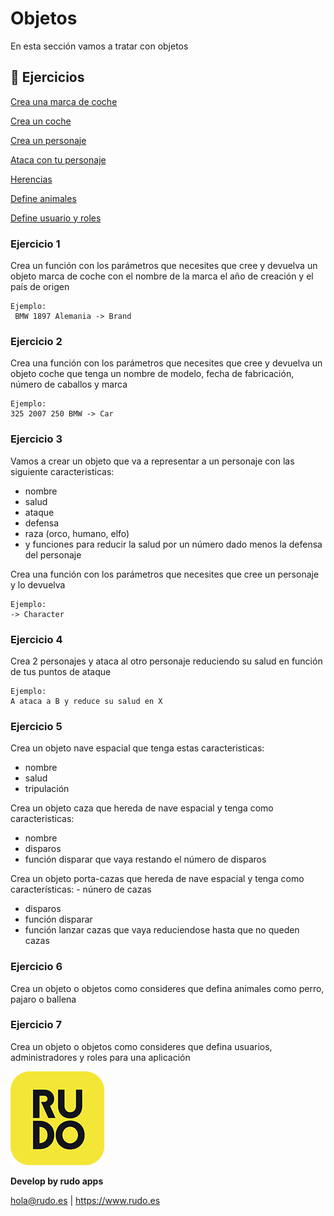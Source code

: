 # Objetos
En esta sección vamos a tratar con objetos

## 📝 Ejercicios
[Crea una marca de coche](#Ejercicio-1)

[Crea un coche](#Ejercicio-2)

[Crea un personaje](#Ejercicio-3)

[Ataca con tu personaje](#Ejercicio-4)

[Herencias](#Ejercicio-5)

[Define animales](#Ejercicio-6)

[Define usuario y roles](#Ejercicio-7)


### Ejercicio 1

Crea un función con los parámetros que necesites que cree y devuelva un objeto marca de coche con el nombre de la marca el año de creación y el país de origen
```
Ejemplo:
 BMW 1897 Alemania -> Brand
```
### Ejercicio 2

Crea una función con los parámetros que necesites que cree y devuelva un objeto coche que tenga un nombre de modelo, fecha de fabricación, número de caballos y marca
```
Ejemplo:
325 2007 250 BMW -> Car
```

### Ejercicio 3
Vamos a crear un objeto que va a representar a un personaje con las siguiente caracteristicas:
- nombre
- salud
- ataque
- defensa
- raza (orco, humano, elfo)
- y funciones para reducir la salud por un número dado menos la defensa del personaje

Crea una función con los parámetros que necesites que cree un personaje y lo devuelva
```
Ejemplo:
-> Character
```

### Ejercicio 4
Crea 2 personajes y ataca al otro personaje reduciendo su salud en función de tus puntos de ataque
```
Ejemplo:
A ataca a B y reduce su salud en X
```

### Ejercicio 5
Crea un objeto nave espacial que tenga estas caracteristicas:
- nombre
- salud
- tripulación

Crea un objeto caza que hereda de nave espacial y tenga como caracteristicas: 
- nombre
- disparos
- función disparar que vaya restando el número de disparos

Crea un objeto porta-cazas que hereda de nave espacial y tenga como características: - núnero de cazas
- disparos
- función disparar
- función lanzar cazas que vaya reduciendose hasta que no queden cazas


### Ejercicio 6
Crea un objeto o objetos como consideres que defina animales como perro, pajaro o ballena

### Ejercicio 7
Crea un objeto o objetos como consideres que defina usuarios, administradores y roles para una aplicación

![Rudo](../README/rudo.png)

**Develop by rudo apps**

hola@rudo.es | https://www.rudo.es
